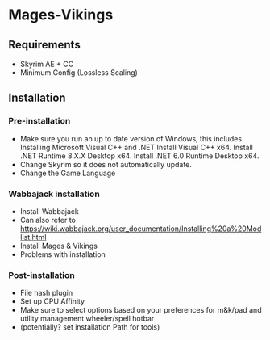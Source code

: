 # Mages-Vikings

## Requirements
- Skyrim AE + CC
- Minimum Config (Lossless Scaling)

## Installation

### Pre-installation
- Make sure you run an up to date version of Windows, this includes Installing Microsoft Visual C++ and .NET
Install Visual C++ x64.
Install .NET Runtime 8.X.X Desktop x64.
Install .NET 6.0 Runtime Desktop x64.
- Change Skyrim so it does not automatically update.
- Change the Game Language

### Wabbajack installation
- Install Wabbajack
- Can also refer to https://wiki.wabbajack.org/user_documentation/Installing%20a%20Modlist.html
- Install Mages & Vikings
- Problems with installation

### Post-installation
- File hash plugin
- Set up CPU Affinity
- Make sure to select options based on your preferences for m&k/pad and utility management wheeler/spell hotbar
- (potentially? set installation Path for tools)
